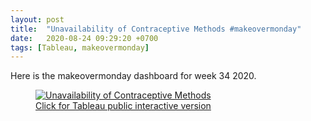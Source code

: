 ```yaml
---
layout: post
title:  "Unavailability of Contraceptive Methods #makeovermonday"
date:   2020-08-24 09:29:20 +0700
tags: [Tableau, makeovermonday]
---
```


Here is the makeovermonday dashboard for week 34 2020.

<figure>
<a href='https://public.tableau.com/app/profile/gwari/viz/UnavailabilityofContraceptivemethods/UnavailabilityofContraceptivemethods' target="_blank">
    <img src="../assets/img/post_img/unavailability-of-contraceptive-methods/contraceptive.jpg" alt="Unavailability of Contraceptive Methods">
    <figcaption>Click for Tableau public interactive version</figcaption>
</a>
</figure>

